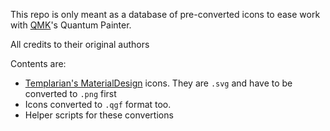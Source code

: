 This repo is only meant as a database of pre-converted icons to ease work with [QMK](https://github.com/qmk/qmk_firmware)'s Quantum Painter.

All credits to their original authors

Contents are:
 - [Templarian's MaterialDesign](https://github.com/Templarian/MaterialDesign) icons. They are `.svg` and have to be converted to `.png` first
 - Icons converted to `.qgf` format too.
 - Helper scripts for these convertions
